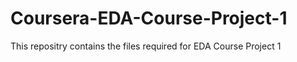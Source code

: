 # Coursera-EDA-Course-Project-1

This repositry contains the files required for EDA Course Project 1
